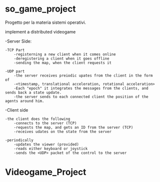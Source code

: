 # so_game_project
Progetto per la materia sistemi operativi.

implement a distributed videogame

-Server Side:

	-TCP Part
		-registerning a new client when it comes online
		-deregistering a client when it goes offline
		-sending the map, when the client requests it
		
	-UDP part
		-the server receives preiodic upates from the client in the form of 
		-<timestamp, translational acceleration, rotational acceleration>
		-Each "epoch" it integrates the messages from the clients, and sends back a state update.
		-the server sends to each connected client the position of the agents around him.

-Client side

	-the client does the following
		-connects to the server (TCP)
		-requests the map, and gets an ID from the server (TCP)
		-receives udates on the state from the server

	-periodically	
		-updates the viewer (provided)
		-reads either keyboard or joystick
		-sends the <UDP> packet of the control to the server

# Videogame_Project
